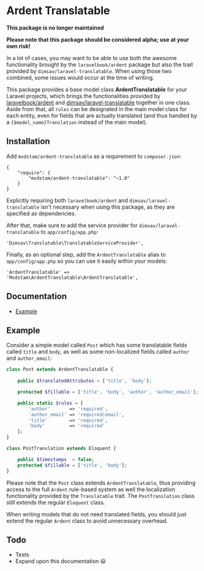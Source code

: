 Ardent Translatable
======

**This package is no longer maintained**

**Please note that this package should be considered alpha; use at your own risk!**


In a lot of cases, you may want to be able to use both the awesome functionality brought by the `laravelbook/ardent` package but also the trait provided by `dimsav/laravel-translatable`. When using those two combined, some issues would occur at the time of writing.

This package provides a base model class **ArdentTranslatable** for your Laravel projects, which brings the functionalities provided by [laravelbook/ardent](https://github.com/laravelbook/ardent) and [dimsav/laravel-translatable](https://github.com/dimsav/laravel-translatable) together in one class.
Aside from that, all `rules` can be designated in the main model class for each entity, even for fields that are actually translated (and thus handled by a `{$model_name}Translation` instead of the main model).

## Installation

Add `mvdstam/ardent-translatable` as a requirement to `composer.json`:

```
{
    "require": {
        "mvdstam/ardent-translatable": "~1.0"
    }
}
```

Explicitly requiring both `laravelbook/ardent` and `dimsav/laravel-translatable` isn't necessary when using this package, as they are specified as dependencies.

After that, make sure to add the service provider for `dimsav/laravel-translatable` to `app/config/app.php`:

```
'Dimsav\Translatable\TranslatableServiceProvider',
```

Finally, as an optional step, add the `ArdentTranslatable` alias to `app/config/app.php` so you can use it easily within your models:

```
'ArdentTranslatable' => 'Mvdstam\ArdentTranslatable\ArdentTranslatable',
```

## Documentation

* [Example](#example)

## Example

Consider a simple model called `Post` which has some translatable fields called `title` and `body`, as well as some non-localized fields called `author` and `author_email`:

```php
class Post extends ArdentTranslatable {
	
	public $translatedAttributes = ['title', 'body'];

	protected $fillable = ['title', 'body', 'author', 'author_email'];

	public static $rules = [
		'author'       => 'required',
		'author_email' => 'required|email',
		'title'        => 'required',
		'body'         => 'required'
	];
}

class PostTranslation extends Eloquent {

	public $timestamps  = false;
	protected $fillable = ['title', 'body'];	
}
```

Please note that the `Post` class extends `ArdentTranslatable`, thus providing access to the full `Ardent` rule-based system as well the localization functionality provided by the `Translatable` trait. The `PostTranslation` class still extends the regular `Eloquent` class.

When writing models that do not need translated fields, you should just extend the regular `Ardent` class to avoid unnecessary overhead.

## Todo
* Tests
* Expand upon this documentation :smiley:

